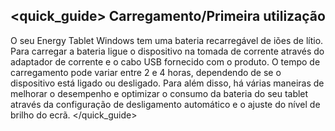 ﻿## <quick_guide> Carregamento/Primeira utilização
O seu Energy Tablet Windows tem uma bateria recarregável de iões de lítio. Para carregar a bateria ligue o dispositivo na tomada de corrente através do adaptador de corrente e o cabo USB fornecido com o produto. O tempo de carregamento pode variar entre 2 e 4 horas, dependendo de se o dispositivo está ligado ou desligado.
Para além disso, há várias maneiras de melhorar o desempenho e optimizar o consumo da bateria do seu tablet através da configuração de desligamento automático e o ajuste do nível de brilho do ecrã.
</quick_guide>


